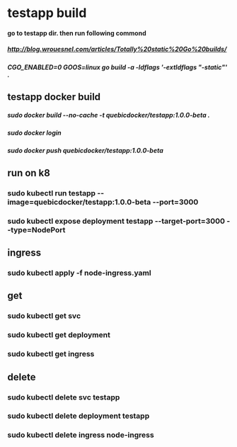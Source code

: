 # testapp build
#### go to testapp dir. then run following commond
##### http://blog.wrouesnel.com/articles/Totally%20static%20Go%20builds/
##### CGO_ENABLED=0 GOOS=linux go build -a -ldflags '-extldflags "-static"' .

## testapp docker build
##### sudo docker build --no-cache -t quebicdocker/testapp:1.0.0-beta .
##### sudo docker login
##### sudo docker push quebicdocker/testapp:1.0.0-beta

## run on k8
### sudo kubectl run testapp --image=quebicdocker/testapp:1.0.0-beta --port=3000
### sudo kubectl expose deployment testapp --target-port=3000 --type=NodePort

## ingress 
### sudo kubectl apply -f node-ingress.yaml

## get
### sudo kubectl get svc
### sudo kubectl get deployment
### sudo kubectl get ingress

## delete
### sudo kubectl delete svc testapp
### sudo kubectl delete deployment testapp
### sudo kubectl delete ingress node-ingress